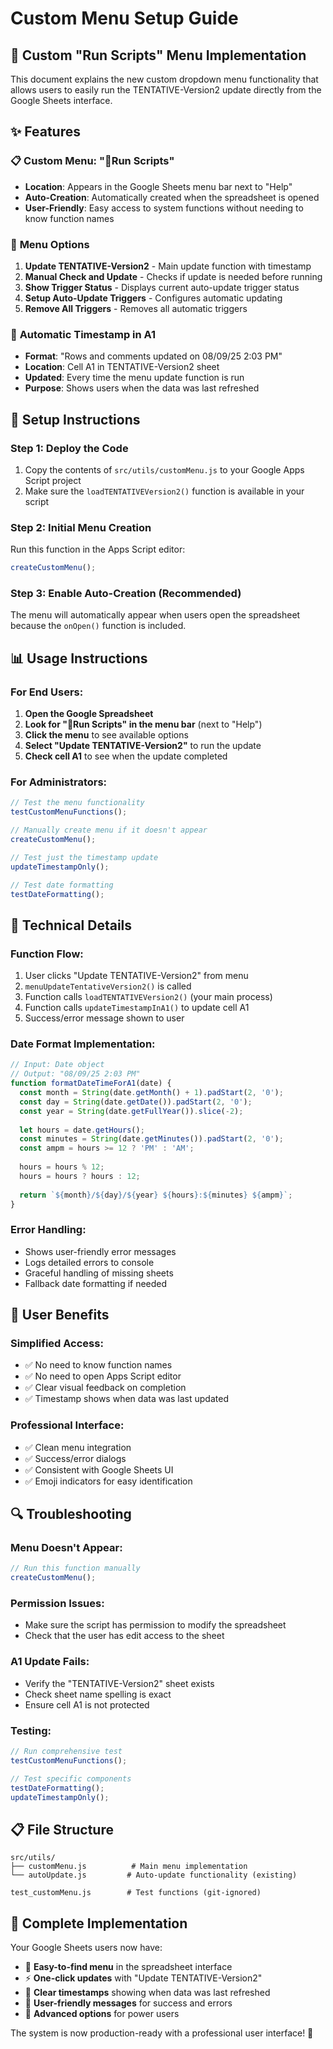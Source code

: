 # Custom Menu Setup Guide

## 🚩 Custom "Run Scripts" Menu Implementation

This document explains the new custom dropdown menu functionality that allows users to easily run the TENTATIVE-Version2 update directly from the Google Sheets interface.

## ✨ Features

### 📋 **Custom Menu: "🚩Run Scripts"**
- **Location**: Appears in the Google Sheets menu bar next to "Help"
- **Auto-Creation**: Automatically created when the spreadsheet is opened
- **User-Friendly**: Easy access to system functions without needing to know function names

### 🎯 **Menu Options**
1. **Update TENTATIVE-Version2** - Main update function with timestamp
2. **Manual Check and Update** - Checks if update is needed before running
3. **Show Trigger Status** - Displays current auto-update trigger status
4. **Setup Auto-Update Triggers** - Configures automatic updating
5. **Remove All Triggers** - Removes all automatic triggers

### 📝 **Automatic Timestamp in A1**
- **Format**: "Rows and comments updated on 08/09/25 2:03 PM"
- **Location**: Cell A1 in TENTATIVE-Version2 sheet
- **Updated**: Every time the menu update function is run
- **Purpose**: Shows users when the data was last refreshed

## 🚀 Setup Instructions

### **Step 1: Deploy the Code**
1. Copy the contents of `src/utils/customMenu.js` to your Google Apps Script project
2. Make sure the `loadTENTATIVEVersion2()` function is available in your script

### **Step 2: Initial Menu Creation**
Run this function in the Apps Script editor:
```javascript
createCustomMenu();
```

### **Step 3: Enable Auto-Creation (Recommended)**
The menu will automatically appear when users open the spreadsheet because the `onOpen()` function is included.

## 📊 Usage Instructions

### **For End Users:**
1. **Open the Google Spreadsheet**
2. **Look for "🚩Run Scripts" in the menu bar** (next to "Help")
3. **Click the menu** to see available options
4. **Select "Update TENTATIVE-Version2"** to run the update
5. **Check cell A1** to see when the update completed

### **For Administrators:**
```javascript
// Test the menu functionality
testCustomMenuFunctions();

// Manually create menu if it doesn't appear
createCustomMenu();

// Test just the timestamp update
updateTimestampOnly();

// Test date formatting
testDateFormatting();
```

## 🔧 Technical Details

### **Function Flow:**
1. User clicks "Update TENTATIVE-Version2" from menu
2. `menuUpdateTentativeVersion2()` is called
3. Function calls `loadTENTATIVEVersion2()` (your main process)
4. Function calls `updateTimestampInA1()` to update cell A1
5. Success/error message shown to user

### **Date Format Implementation:**
```javascript
// Input: Date object
// Output: "08/09/25 2:03 PM"
function formatDateTimeForA1(date) {
  const month = String(date.getMonth() + 1).padStart(2, '0');
  const day = String(date.getDate()).padStart(2, '0');
  const year = String(date.getFullYear()).slice(-2);
  
  let hours = date.getHours();
  const minutes = String(date.getMinutes()).padStart(2, '0');
  const ampm = hours >= 12 ? 'PM' : 'AM';
  
  hours = hours % 12;
  hours = hours ? hours : 12;
  
  return `${month}/${day}/${year} ${hours}:${minutes} ${ampm}`;
}
```

### **Error Handling:**
- Shows user-friendly error messages
- Logs detailed errors to console
- Graceful handling of missing sheets
- Fallback date formatting if needed

## 🎯 User Benefits

### **Simplified Access:**
- ✅ No need to know function names
- ✅ No need to open Apps Script editor
- ✅ Clear visual feedback on completion
- ✅ Timestamp shows when data was last updated

### **Professional Interface:**
- ✅ Clean menu integration
- ✅ Success/error dialogs
- ✅ Consistent with Google Sheets UI
- ✅ Emoji indicators for easy identification

## 🔍 Troubleshooting

### **Menu Doesn't Appear:**
```javascript
// Run this function manually
createCustomMenu();
```

### **Permission Issues:**
- Make sure the script has permission to modify the spreadsheet
- Check that the user has edit access to the sheet

### **A1 Update Fails:**
- Verify the "TENTATIVE-Version2" sheet exists
- Check sheet name spelling is exact
- Ensure cell A1 is not protected

### **Testing:**
```javascript
// Run comprehensive test
testCustomMenuFunctions();

// Test specific components
testDateFormatting();
updateTimestampOnly();
```

## 📋 File Structure

```
src/utils/
├── customMenu.js          # Main menu implementation
└── autoUpdate.js         # Auto-update functionality (existing)

test_customMenu.js        # Test functions (git-ignored)
```

## 🎉 Complete Implementation

Your Google Sheets users now have:
- 🚩 **Easy-to-find menu** in the spreadsheet interface
- ⚡ **One-click updates** with "Update TENTATIVE-Version2"
- 📅 **Clear timestamps** showing when data was last refreshed
- 💬 **User-friendly messages** for success and errors
- 🔧 **Advanced options** for power users

The system is now production-ready with a professional user interface! 🚀

